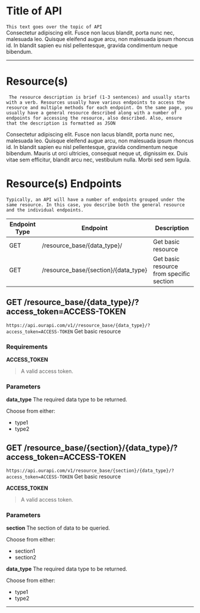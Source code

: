 # Title of API
`This text goes over the topic of API` <br>
Consectetur adipiscing elit.
Fusce non lacus blandit, porta nunc nec, malesuada leo. Quisque eleifend
augue arcu, non malesuada ipsum rhoncus id. In blandit sapien eu nisl
pellentesque, gravida condimentum neque bibendum.

---

# Resource(s)
`
The resource description is brief (1-3 sentences) and usually starts with
a verb. Resources usually have various endpoints to access the resource and
multiple methods for each endpoint. On the same page, you usually have a
general resource described along with a number of endpoints for accessing
the resource, also described. Also, ensure that the description is
formatted as JSON`<br>

Consectetur adipiscing elit.
Fusce non lacus blandit, porta nunc nec, malesuada leo. Quisque eleifend
augue arcu, non malesuada ipsum rhoncus id. In blandit sapien eu nisl
pellentesque, gravida condimentum neque bibendum. Mauris ut orci ultricies,
consequat neque ut, dignissim ex. Duis vitae sem efficitur, blandit arcu nec,
vestibulum nulla. Morbi sed sem ligula.

# Resource(s) Endpoints

`
Typically, an API will have a number of endpoints grouped under the
same resource. In this case, you describe both the general resource
and the individual endpoints.
`<br>



| Endpoint Type | Endpoint | Description |
| ----------- | ----------- | ----------- |
| GET | /resource_base/{data_type}/ | Get basic resource |
| GET | /resource_base/{section}/{data_type} | Get basic resource from specific section |

## GET /resource_base/{data_type}/?access_token=ACCESS-TOKEN
` https://api.ourapi.com/v1//resource_base/{data_type}/?access_token=ACCESS-TOKEN `
Get basic resource

### Requirements
**ACCESS_TOKEN**
> A valid access token.

### Parameters
**data_type**
The required data type to be returned.

Choose from either:
- type1
- type2


## GET /resource_base/{section}/{data_type}/?access_token=ACCESS-TOKEN
` https://api.ourapi.com/v1/resource_base/{section}/{data_type}/?access_token=ACCESS-TOKEN `
Get basic resource

**ACCESS_TOKEN**
> A valid access token.

### Parameters
**section**
The section of data to be queried.

Choose from either:
- section1
- section2

**data_type**
The required data type to be returned.

Choose from either:
- type1
- type2




---
